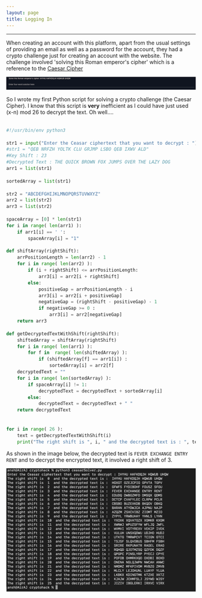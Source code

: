 ```yaml
---
layout: page
title: Logging In
---
```

<hr/>

When creating an account with this platform, apart from the usual settings of providing an email as well as a password for the account, they had a crypto challenge just for creating an account with the website. The challenge involved 'solving this Roman emperor's cipher' which is a reference to the <a href="https://en.wikipedia.org/wiki/Caesar_cipher" target="_blank">Caesar Cipher</a>

![CryptoHack Image](/assets/img/exploitImages/cryptoHack/img1.png)

So I wrote my first Python script for solving a crypto challenge (the Caesar Cipher). I know that this script is **very** inefficient as I could have just used (x-n) mod 26 to decrypt the text. Oh well....

``` python

#!/usr/bin/env python3

str1 = input("Enter the Ceasar ciphertext that you want to decrypt : ")
#str1 = "QEB NRFZH YOLTK CLU GRJMP LSBO QEB IXWV ALD"
#Key Shift : 23
#Decrypted Text : THE QUICK BROWN FOX JUMPS OVER THE LAZY DOG
arr1 = list(str1)

sortedArray = list(str1)
        
str2 = "ABCDEFGHIJKLMNOPQRSTUVWXYZ"
arr2 = list(str2)
arr3 = list(str2)

spaceArray = [0] * len(str1)
for i in range( len(arr1) ):
    if arr1[i] == ' ':
        spaceArray[i] = "1"

def shiftArray(rightShift):
    arrPositionLength = len(arr2) - 1
    for i in range( len(arr2) ):
        if (i + rightShift) <= arrPositionLength:
            arr3[i] = arr2[i + rightShift]
        else:
            positiveGap = arrPositionLength - i
            arr3[i] = arr2[i + positiveGap]
            negativeGap = (rightShift - positiveGap) - 1
            if negativeGap >= 0 :
                arr3[i] = arr2[negativeGap]
    return arr3

def getDecryptedTextWithShift(rightShift):
    shiftedArray = shiftArray(rightShift)
    for i in range( len(arr1) ):
        for f in  range( len(shiftedArray) ):
            if (shiftedArray[f] == arr1[i]) :
                sortedArray[i] = arr2[f]
    decryptedText = ""
    for i in range( len(sortedArray) ):
        if spaceArray[i] != 1:
            decryptedText = decryptedText + sortedArray[i]
        else:
            decryptedText = decryptedText + " "
    return decryptedText
        

for i in range( 26 ):
    text = getDecryptedTextWithShift(i)
    print("The right shift is ", i, " and the decrypted text is : ", text)        

```

As shown in the image below, the decrypted text is `FEVER EXCHANGE ENTRY RENT` and to decrypt the encrypted text, it involved a right shift of 3.

![CryptoHack Image](/assets/img/exploitImages/cryptoHack/img2.png)

